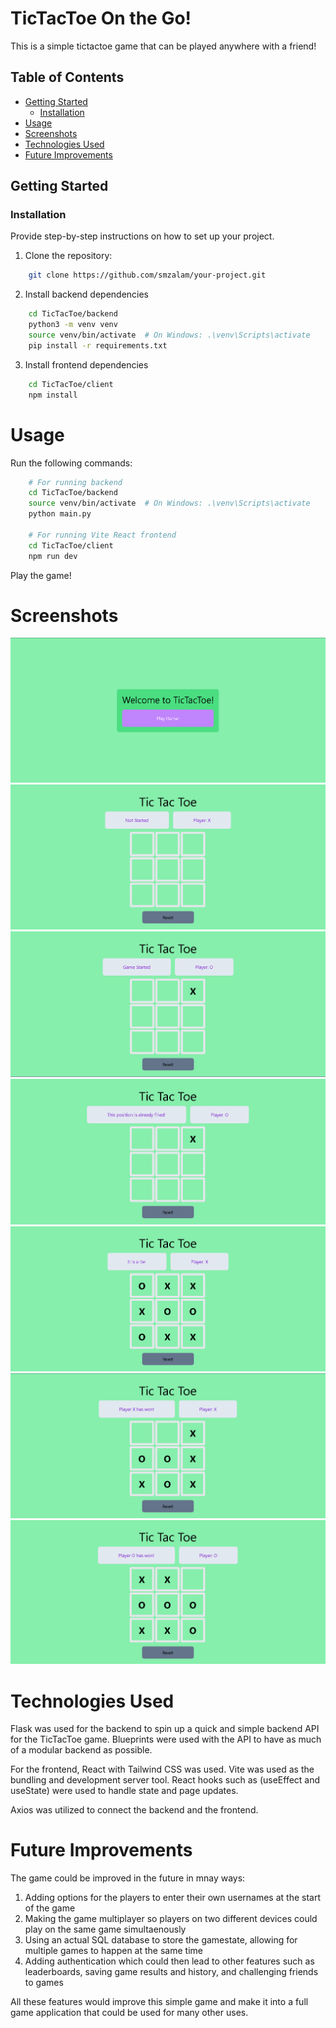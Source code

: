 # TicTacToe On the Go!

This is a simple tictactoe game that can be played anywhere with a friend!

## Table of Contents

- [Getting Started](#getting-started)
  - [Installation](#installation)
- [Usage](#usage)
- [Screenshots](#screenshots)
- [Technologies Used](#technologies-used)
- [Future Improvements](#future-improvements)

## Getting Started

### Installation

Provide step-by-step instructions on how to set up your project.

1. Clone the repository:

```bash
    git clone https://github.com/smzalam/your-project.git
```
2. Install backend dependencies

```bash
    cd TicTacToe/backend
    python3 -m venv venv
    source venv/bin/activate  # On Windows: .\venv\Scripts\activate
    pip install -r requirements.txt
```
3. Install frontend dependencies

```bash
    cd TicTacToe/client
    npm install
```

# Usage

Run the following commands:
```bash
    # For running backend
    cd TicTacToe/backend
    source venv/bin/activate  # On Windows: .\venv\Scripts\activate
    python main.py

    # For running Vite React frontend
    cd TicTacToe/client
    npm run dev
```

Play the game!

# Screenshots

![alt text](./TicTacToe//images/welcomePage.png)
![alt text](./TicTacToe//images/gameStart.png)
![alt text](./TicTacToe//images/firstMove.png)
![alt text](./TicTacToe//images/positionFilled.png)
![alt text](./TicTacToe//images/tieGame.png)
![alt text](./TicTacToe//images/xWin.png)
![alt text](./TicTacToe//images/oWin.png)

# Technologies Used

Flask was used for the backend to spin up a quick and simple backend API for the TicTacToe game. Blueprints were used with the API to have as much of a modular backend as possible.

For the frontend, React with Tailwind CSS was used. Vite was used as the bundling and development server tool.
React hooks such as (useEffect and useState) were used to handle state and page updates. 

Axios was utilized to connect the backend and the frontend.

# Future Improvements
The game could be improved in the future in mnay ways:
1. Adding options for the players to enter their own usernames at the start of the game 
2. Making the game multiplayer so players on two different devices could play on the same game simultaenously
3. Using an actual SQL database to store the gamestate, allowing for multiple games to happen at the same time
4. Adding authentication which could then lead to other features such as leaderboards, saving game results and history, and challenging friends to games

All these features would improve this simple game and make it into a full game application that could be used for many other uses.